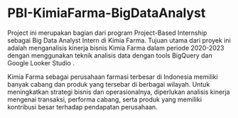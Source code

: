 # PBI-KimiaFarma-BigDataAnalyst

Project ini merupakan bagian dari program Project-Based Internship sebagai Big Data Analyst Intern di Kimia Farma. Tujuan utama dari proyek ini adalah menganalisis kinerja bisnis Kimia Farma dalam periode 2020-2023 dengan menggunakan teknik analisis data dengan tools  BigQuery  dan  Google Looker Studio .

Kimia Farma sebagai perusahaan farmasi terbesar di Indonesia memiliki banyak cabang dan produk yang tersebar di berbagai wilayah. Untuk meningkatkan strategi bisnis dan operasionalnya, diperlukan analisis kinerja mengenai transaksi, performa cabang, serta produk yang memiliki kontribusi besar terhadap pendapatan perusahaan.
